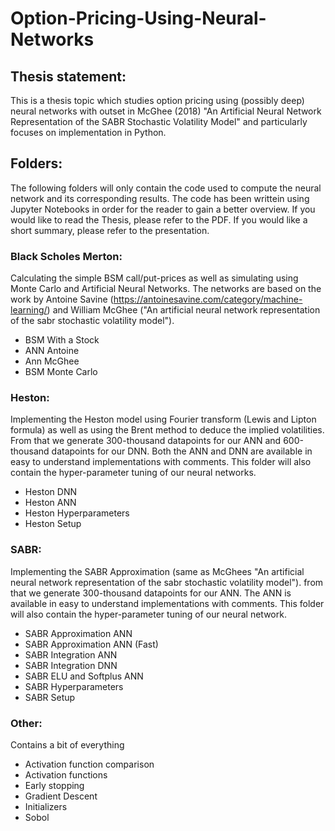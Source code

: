 # Option-Pricing-Using-Neural-Networks

## Thesis statement:
This is a thesis topic which studies option pricing using (possibly deep) neural networks with outset in McGhee (2018) "An Artificial Neural Network Representation of the SABR Stochastic Volatility Model" and particularly focuses on implementation in Python.

## Folders: 
The following folders will only contain the code used to compute the neural network and its corresponding results. The code has been writtein using Jupyter Notebooks in order for the reader to gain a better overview. If you would like to read the Thesis, please refer to the PDF. If you would like a short summary, please refer to the presentation.

### Black Scholes Merton:
Calculating the simple BSM call/put-prices as well as simulating using Monte Carlo and Artificial Neural Networks. The networks are based on the work by Antoine Savine (https://antoinesavine.com/category/machine-learning/) and William McGhee ("An artificial neural network representation of the sabr stochastic volatility model").
- BSM With a Stock
- ANN Antoine
- Ann McGhee
- BSM Monte Carlo

### Heston:
Implementing the Heston model using Fourier transform (Lewis and Lipton formula) as well as using the Brent method to deduce the implied volatilities. From that we generate 300-thousand datapoints for our ANN and 600-thousand datapoints for our DNN. Both the ANN and DNN are available in easy to understand implementations with comments. This folder will also contain the hyper-parameter tuning of our neural networks.
- Heston DNN
- Heston ANN
- Heston Hyperparameters
- Heston Setup

### SABR: 
Implementing the SABR Approximation (same as McGhees "An artificial neural network representation of the sabr stochastic volatility model"). from that we generate 300-thousand datapoints for our ANN. The ANN is available in easy to understand implementations with comments. This folder will also contain the hyper-parameter tuning of our neural network.
- SABR Approximation ANN
- SABR Approximation ANN (Fast)
- SABR Integration ANN 
- SABR Integration DNN
- SABR ELU and Softplus ANN
- SABR Hyperparameters
- SABR Setup

### Other:
Contains a bit of everything 
- Activation function comparison
- Activation functions
- Early stopping
- Gradient Descent
- Initializers
- Sobol
